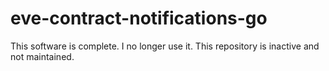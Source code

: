 # eve-contract-notifications-go
This software is complete. I no longer use it. This repository is inactive and not maintained.

